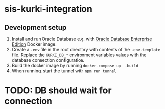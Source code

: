 # sis-kurki-integration

## Development setup

1. Install and run Oracle Database e.g. with [Oracle Database Enterprise Edition](https://hub.docker.com/_/oracle-database-enterprise-edition) Docker image.
2. Create a `.env` file in the root directory with contents of the `.env.template` file. Replace the `KURKI_DB_*` environment variables values with the database connection configuration.
3. Build the docker image by running `docker-compose up --build`
4. When running, start the tunnel with `npm run tunnel`

# TODO: DB should wait for connection